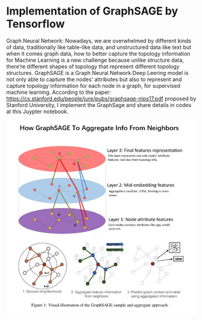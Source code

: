 # Implementation of GraphSAGE by Tensorflow

Graph Neural Network: Nowadays, we are overwhelmed by different kinds of data, traditionally like table-like data, and unstructured data like text but when it comes graph data, how to better capture the topology information for Machine Learning is a new challenge because unlike structure data, there’re different shapes of topology that represent different topology structures. GraphSAGE is a Graph Neural Network Deep Leering model is not only able to capture the nodes’ attributes but also to represent and capture topology information for each node in a graph, for supervised machine learning.
According to the paper: https://cs.stanford.edu/people/jure/pubs/graphsage-nips17.pdf proposed by Stanford University, I implement the GraphSage and share details in codes at this Juypter notebook. 

<img src="./graphsage.png" alt="Drawing" style="width: 800px;"/>
